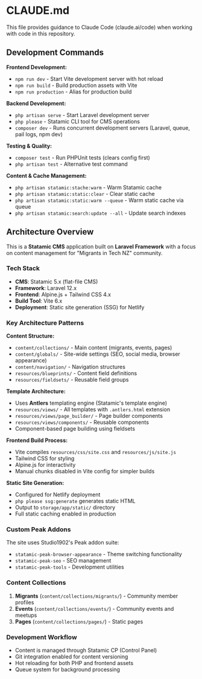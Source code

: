 # CLAUDE.md

This file provides guidance to Claude Code (claude.ai/code) when working with code in this repository.

## Development Commands

**Frontend Development:**
- `npm run dev` - Start Vite development server with hot reload
- `npm run build` - Build production assets with Vite
- `npm run production` - Alias for production build

**Backend Development:**
- `php artisan serve` - Start Laravel development server
- `php please` - Statamic CLI tool for CMS operations
- `composer dev` - Runs concurrent development servers (Laravel, queue, pail logs, npm dev)

**Testing & Quality:**
- `composer test` - Run PHPUnit tests (clears config first)
- `php artisan test` - Alternative test command

**Content & Cache Management:**
- `php artisan statamic:stache:warm` - Warm Statamic cache
- `php artisan statamic:static:clear` - Clear static cache
- `php artisan statamic:static:warm --queue` - Warm static cache via queue
- `php artisan statamic:search:update --all` - Update search indexes

## Architecture Overview

This is a **Statamic CMS** application built on **Laravel Framework** with a focus on content management for "Migrants in Tech NZ" community.

### Tech Stack
- **CMS**: Statamic 5.x (flat-file CMS)
- **Framework**: Laravel 12.x
- **Frontend**: Alpine.js + Tailwind CSS 4.x
- **Build Tool**: Vite 6.x
- **Deployment**: Static site generation (SSG) for Netlify

### Key Architecture Patterns

**Content Structure:**
- `content/collections/` - Main content (migrants, events, pages)
- `content/globals/` - Site-wide settings (SEO, social media, browser appearance)
- `content/navigation/` - Navigation structures
- `resources/blueprints/` - Content field definitions
- `resources/fieldsets/` - Reusable field groups

**Template Architecture:**
- Uses **Antlers** templating engine (Statamic's template engine)
- `resources/views/` - All templates with `.antlers.html` extension
- `resources/views/page_builder/` - Page builder components
- `resources/views/components/` - Reusable components
- Component-based page building using fieldsets

**Frontend Build Process:**
- Vite compiles `resources/css/site.css` and `resources/js/site.js`
- Tailwind CSS for styling
- Alpine.js for interactivity
- Manual chunks disabled in Vite config for simpler builds

**Static Site Generation:**
- Configured for Netlify deployment
- `php please ssg:generate` generates static HTML
- Output to `storage/app/static/` directory
- Full static caching enabled in production

### Custom Peak Addons
The site uses Studio1902's Peak addon suite:
- `statamic-peak-browser-appearance` - Theme switching functionality
- `statamic-peak-seo` - SEO management
- `statamic-peak-tools` - Development utilities

### Content Collections
1. **Migrants** (`content/collections/migrants/`) - Community member profiles
2. **Events** (`content/collections/events/`) - Community events and meetups
3. **Pages** (`content/collections/pages/`) - Static pages

### Development Workflow
- Content is managed through Statamic CP (Control Panel)
- Git integration enabled for content versioning
- Hot reloading for both PHP and frontend assets
- Queue system for background processing